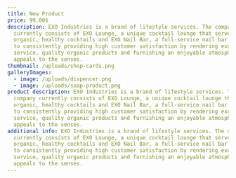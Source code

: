 ```yaml
---
title: New Product
price: 99.00$
description: EXO Industries is a brand of lifestyle services. The company
  currently consists of EXO Lounge, a unique cocktail lounge that serves
  organic, healthy cocktails and EXO Nail Bar, a full-service nail bar dedicated
  to consistently providing high customer satisfaction by rendering excellent
  service, quality organic products and furnishing an enjoyable atmosphere that
  appeals to the senses.
thumbnail: /uploads/shop-cards.png
galleryImages:
  - image: /uploads/dispencer.png
  - image: /uploads/soap-product.png
product description: EXO Industries is a brand of lifestyle services. The
  company currently consists of EXO Lounge, a unique cocktail lounge that serves
  organic, healthy cocktails and EXO Nail Bar, a full-service nail bar dedicated
  to consistently providing high customer satisfaction by rendering excellent
  service, quality organic products and furnishing an enjoyable atmosphere that
  appeals to the senses.
additional info: EXO Industries is a brand of lifestyle services. The company
  currently consists of EXO Lounge, a unique cocktail lounge that serves
  organic, healthy cocktails and EXO Nail Bar, a full-service nail bar dedicated
  to consistently providing high customer satisfaction by rendering excellent
  service, quality organic products and furnishing an enjoyable atmosphere that
  appeals to the senses.
---
```

